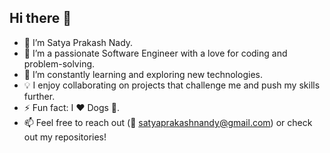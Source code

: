 ## Hi there 👋

- 🤖 I’m Satya Prakash Nady.
- 🔧 I’m a passionate Software Engineer with a love for coding and problem-solving.
- 🌱 I’m constantly learning and exploring new technologies.
- 💡 I enjoy collaborating on projects that challenge me and push my skills further.
- ⚡ Fun fact:  I ❤️ Dogs 🐶.
- 📫 Feel free to reach out (📧 satyaprakashnandy@gmail.com) or check out my repositories!
